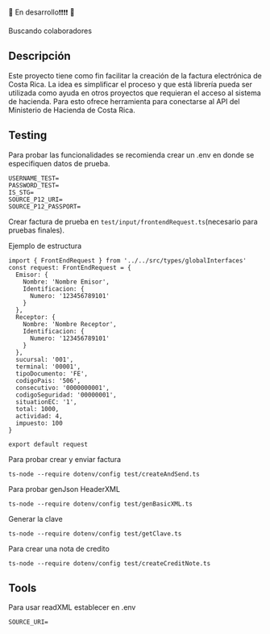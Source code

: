 
🛑 En desarrollo❗️❗️❗️❗️ 🛑

Buscando colaboradores

## Descripción
Este proyecto tiene como fin facilitar la creación de la factura electrónica de Costa Rica. La idea es simplificar el proceso y que está librería pueda ser utilizada como ayuda en otros proyectos que requieran el acceso al sistema de hacienda. Para esto ofrece herramienta para conectarse al API del Ministerio de Hacienda de Costa Rica.

##

## Testing
Para probar las funcionalidades se recomienda crear un .env en donde se especifiquen datos de prueba.
```
USERNAME_TEST=
PASSWORD_TEST=
IS_STG=
SOURCE_P12_URI=
SOURCE_P12_PASSPORT=
```

Crear factura de prueba en ```test/input/frontendRequest.ts```(necesario para pruebas finales).

Ejemplo de estructura
```
import { FrontEndRequest } from '../../src/types/globalInterfaces'
const request: FrontEndRequest = {
  Emisor: {
    Nombre: 'Nombre Emisor',
    Identificacion: {
      Numero: '123456789101'
    }
  },
  Receptor: {
    Nombre: 'Nombre Receptor',
    Identificacion: {
      Numero: '123456789101'
    }
  },
  sucursal: '001',
  terminal: '00001',
  tipoDocumento: 'FE',
  codigoPais: '506',
  consecutivo: '0000000001',
  codigoSeguridad: '00000001',
  situationEC: '1',
  total: 1000,
  actividad: 4,
  impuesto: 100
}

export default request
```
Para probar crear y enviar factura
```
ts-node --require dotenv/config test/createAndSend.ts
```

Para probar genJson HeaderXML
```
ts-node --require dotenv/config test/genBasicXML.ts
```

Generar la clave
```
ts-node --require dotenv/config test/getClave.ts
```

Para crear una nota de credito
```
ts-node --require dotenv/config test/createCreditNote.ts
```

## Tools
Para usar readXML establecer en .env
```
SOURCE_URI=
```
